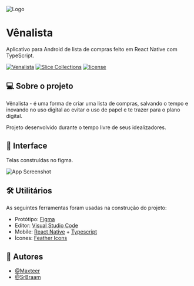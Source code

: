 
![Logo](https://i.imgur.com/8CiFMl3.png)

    
# Vênalista

Aplicativo para Android de lista de compras feito em React Native com TypeScript.

[![Venalista](https://img.shields.io/badge/version-v1.1.0-brightgreen?style=for-the-badge&=appveyor)](https://Venalista.com.br/)
[![Slice Collections](https://img.shields.io/badge/Product-Slice%20Co.-blueviolet?style=for-the-badge&=appveyor)](https:/slice.co/)
[![license](https://img.shields.io/badge/License-Venalista-informational?style=for-the-badge&=appveyor)](https://Venalista.com.br/licensa/)

  
## 💻 Sobre o projeto

Vênalista - é uma forma de criar uma lista de compras, salvando o tempo e inovando no uso digital ao evitar o uso de papel e te trazer para o plano digital.

Projeto desenvolvido durante o tempo livre de seus idealizadores.


## 🎨 Interface

Telas construídas no figma.

![App Screenshot](https://i.imgur.com/QUIiblf.png)

  
## 🛠 Utilitários

As seguintes ferramentas foram usadas na construção do projeto:

- Protótipo: [Figma](https://figma.com/)
- Editor: [Visual Studio Code](https://code.visualstudio.com/)
- Mobile: [React Native](https://reactjs.org/) + [Typescript](https://www.typescriptlang.org/)
- Ícones: [Feather Icons](https://feathericons.com/)

  
## 🦸 Autores

- [@Maxteer](https://github.com/maxteer)
- [@SrBraam](https://github.com/SrBraam)

  
